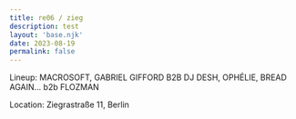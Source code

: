 ```yaml
---
title: re06 / zieg
description: test
layout: 'base.njk'
date: 2023-08-19
permalink: false
---
```


Lineup: MACROSOFT, GABRIEL GIFFORD B2B DJ DESH, OPHÉLIE, BREAD AGAIN… b2b FLOZMAN

Location: Ziegrastraße 11, Berlin